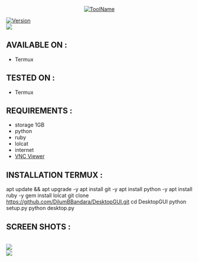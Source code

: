 
<p align="center">
<a href="https://github.com/DilumBBandara/DesktopGUI"><img title="ToolName" src="https://img.shields.io/badge/DesktopGUI-blue?style=for-the-badge&logo="></a>
</p>
<a href="https://github.com/DilumBBandara/DesktopGUI"><img title="Version" src="https://img.shields.io/badge/Version-1.1-lightblue?style=for-the-badge&logo="></a>
<br><img src="IMG.jpg">

## AVAILABLE ON :

 * Termux

## TESTED ON :
 
 * Termux

## REQUIREMENTS :

 * storage 1GB
 * python
 * ruby
 * lolcat
 * internet
 * <a href="https://play.google.com/store/apps/details?id=com.realvnc.viewer.android&hl=en&gl=US&referrer=utm_source%3Dgoogle%26utm_medium%3Dorganic%26utm_term%3Dvnc+viewer&pcampaignid=APPU_1_e3OfYsnJLOrD3LUPqYqSqAY">VNC Viewer</a>

## INSTALLATION TERMUX :
 
   apt update && apt upgrade -y
   apt install git -y
   apt install python -y
   apt install ruby -y
   gem install lolcat
   git clone https://github.com/DilumBBandara/DesktopGUI.git
   cd DesktopGUI
   python setup.py
   python desktop.py

## SCREEN SHOTS :

   <br><img src="https://github.com/DilumBBandara/DilumBBandara/blob/main/IMG_20220607_191930_129.jpg">
   <br><img src="https://github.com/DilumBBandara/DilumBBandara/blob/main/IMG_20220607_205800.jpg">
